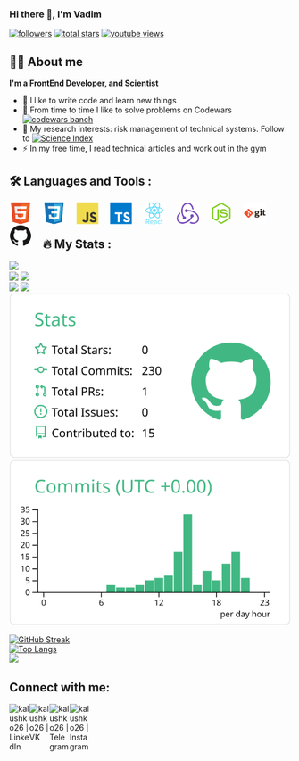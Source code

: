 ### Hi there 👋, I'm Vadim
   <p align="left">
      <a href="https://github.com/kalushko26?tab=followers" target="_blank" rel="noopener noreferrer">
         <img alt="followers" title="Follow me on Github" src="https://custom-icon-badges.demolab.com/github/followers/kalushko26?color=236ad3&labelColor=1155ba&style=for-the-badge&logo=person-add&label=Follow&logoColor=white"/></a>
      <a href="https://github.com/kalushko26?tab=repositories&sort=stargazers" target="_blank" rel="noopener noreferrer">
         <img alt="total stars" title="Total stars on GitHub" src="https://custom-icon-badges.demolab.com/github/stars/kalushko26?color=55960c&style=for-the-badge&labelColor=488207&logo=star"/></a>
      <a href="#" target="_blank" rel="noopener noreferrer">
         <img alt="youtube views" title="Total views on GitHub" src="https://komarev.com/ghpvc/?username=kalushko26&color=yellow&style=for-the-badge"/></a> 
   </p>

## :man_technologist: About me
<b> I'm a FrontEnd Developer, and Scientist </b>
<ul>
   <li>🤹 I like to write code and learn new things </li>
   <li>🤔 From time to time I like to solve problems on Codewars  
      <a href="https://www.codewars.com/users/kalushko_26" target=_blank rel="noopener noreferrer">
         <img alt="codewars banch" title="My Codewars" src="https://www.codewars.com/users/kalushko_26/badges/micro?theme=light"/></a>
   </li>
   <li>🔭 My research interests: risk management of technical systems. Follow to 
      <a href="https://elibrary.ru/author_counter_click.asp?id=1086891" target=_blank rel="noopener noreferrer">
         <img alr="eLibrary" title="Science Index"src="https://elibrary.ru/images/science_index.png"></a>
   </li>
   <li>⚡ In my free time, I read technical articles and work out in the gym </li>
</ul>

## :hammer_and_wrench: Languages and Tools :

<div>
  <a href="#">
    <img
      align="left"
      width="40"
      height="40"
      style="padding-right:20px"
      title="HTML5"
      alt="HTML"
      src="https://github.com/devicons/devicon/blob/master/icons/html5/html5-original.svg"
    />
  </a>
  <a href="#">
    <img
      align="left"
      width="40"
      height="40"
      style="padding-right:20px"
      title="CSS3"
      alt="CSS3"
      src="https://github.com/devicons/devicon/blob/master/icons/css3/css3-original.svg"
    />
  </a>
  <a href="#">
    <img
      align="left"
      width="40"
      height="40"
      style="padding-right:20px"
      title="JavaScript"
      alt="JavaScript"
      src="https://github.com/devicons/devicon/blob/master/icons/javascript/javascript-original.svg"
    />
  </a>
  <a href="#">
    <img
      align="left"
      width="40"
      height="40"
      style="padding-right:20px"
      title="TypeScript"
      alt="TypeScript"
      src="https://github.com/devicons/devicon/blob/master/icons/typescript/typescript-original.svg"
    />
  </a>
  <a href="#">
    <img
      align="left"
      width="40"
      height="40"
      style="padding-right:20px"
      title="React"
      alt="React"
      src="https://github.com/devicons/devicon/blob/master/icons/react/react-original-wordmark.svg"
    />
  </a>
  <a href="#">
    <img
      align="left"
      width="40"
      height="40"
      style="padding-right:20px"
      title="Redux"
      alt="Redux"
      src="https://github.com/devicons/devicon/blob/master/icons/redux/redux-original.svg"
    />
  </a>
  <a href="#">
    <img
      align="left"
      width="40"
      height="40"
      style="padding-right:20px"
      title="Node.js"
      alt="node.js"
      src="https://github.com/devicons/devicon/blob/master/icons/nodejs/nodejs-original.svg"
    />
  </a>
  <a href="#">
    <img
      align="left"
      width="40"
      height="40"
      style="padding-right:20px"
      title="Git"
      alt="Git"
      src="https://github.com/devicons/devicon/blob/master/icons/git/git-original-wordmark.svg"
    />
  </a>
  <a href="#">
    <img
      align="left"
      width="40"
      height="40"
      style="padding-right:20px"
      title="GitHub"
      alt="GitHub"
      src="https://github.com/devicons/devicon/blob/master/icons/github/github-original.svg"
    />
  </a>
</div>

</br>
</br>

## :fire: My Stats :

![](http://github-profile-summary-cards.vercel.app/api/cards/profile-details?username=kalushko26&theme=vue)
</br>
![](http://github-profile-summary-cards.vercel.app/api/cards/repos-per-language?username=kalushko26&theme=vue&exclude={exclude})
![](http://github-profile-summary-cards.vercel.app/api/cards/most-commit-language?username=kalushko26&theme=vue&exclude={exclude})
</br>
![](http://github-profile-summary-cards.vercel.app/api/cards/stats?username=kalushko26&theme=vue)
![](http://github-profile-summary-cards.vercel.app/api/cards/productive-time?username=kalushko26&theme=vue&utcOffset={utcOffset})
</br>
[![](https://raw.githubusercontent.com/kalushko26/kalushko26/master/profile-summary-card-output/vue/3-stats.svg)](https://github.com/kalushko26/kalushko26) 
[![](https://raw.githubusercontent.com/kalushko26/kalushko26/master/profile-summary-card-output/vue/4-productive-time.svg)](https://github.com/kalushko26/kalushko26)
</br>
<!-- [![](https://raw.githubusercontent.com/vn7n24fzkq/github-profile-summary-cards-example/master/profile-summary-card-output/vue/0-profile-details.svg)](https://github.com/vn7n24fzkq/github-profile-summary-cards)
[![](https://raw.githubusercontent.com/vn7n24fzkq/github-profile-summary-cards-example/master/profile-summary-card-output/vue/1-repos-per-language.svg)](https://github.com/vn7n24fzkq/github-profile-summary-cards) [![](https://raw.githubusercontent.com/vn7n24fzkq/github-profile-summary-cards-example/master/profile-summary-card-output/vue/2-most-commit-language.svg)](https://github.com/vn7n24fzkq/github-profile-summary-cards)
[![](https://raw.githubusercontent.com/vn7n24fzkq/github-profile-summary-cards-example/master/profile-summary-card-output/vue/3-stats.svg)](https://github.com/vn7n24fzkq/github-profile-summary-cards) [![](https://raw.githubusercontent.com/vn7n24fzkq/github-profile-summary-cards-example/master/profile-summary-card-output/vue/4-productive-time.svg)](https://github.com/vn7n24fzkq/github-profile-summary-cards)
 -->


[![GitHub Streak](http://github-readme-streak-stats.herokuapp.com?user=kalushko26&theme=ambient-gradient&hide_border=true)](https://git.io/streak-stats)
</br>
[![Top Langs](https://github-readme-stats.vercel.app/api/top-langs/?username=kalushko26&layout=compact&theme=gradient)](https://github.com/anuraghazra/github-readme-stats)
</br>
![](https://github-profile-summary-cards.vercel.app/api/cards/profile-details?username=kalushko26t&theme=solarized_dark)

## Connect with me:

[<img align="left" alt="kalushko26 | LinkedIn" width="36px" src="https://raw.githubusercontent.com/gauravghongde/social-icons/9d939e1c5b7ea4a24ac39c3e4631970c0aa1b920/SVG/Color/LinkedIN.svg" />][linkedin]
[<img align="left" alt="kalushko26 | VK" width="36px" src="https://raw.githubusercontent.com/gauravghongde/social-icons/9d939e1c5b7ea4a24ac39c3e4631970c0aa1b920/SVG/Color/VK.svg" />][vk]
[<img align="left" alt="kalushko26 | Telegram" width="36px" src="https://raw.githubusercontent.com/gauravghongde/social-icons/9d939e1c5b7ea4a24ac39c3e4631970c0aa1b920/SVG/Color/Telegram.svg" />][telegram]
[<img align="left" alt="kalushko26 | Instagram" width="36px" src="https://raw.githubusercontent.com/gauravghongde/social-icons/9d939e1c5b7ea4a24ac39c3e4631970c0aa1b920/SVG/Color/Instagram.svg" />][instagram]
<br />

[linkedin]: https://www.linkedin.com/in/kalushko26/
[vk]: https://vk.com/kalushko_26
[telegram]: https://t.me/kalushko26
[instagram]: https://www.instagram.com/kalushko_26/

